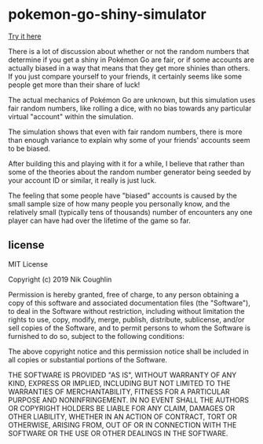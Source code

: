 # pokemon-go-shiny-simulator

[Try it here](http://nrkn.com/pokemon-go-shiny-simulator/)

There is a lot of discussion about whether or not the random numbers that
determine if you get a shiny in Pokémon Go are fair, or if some accounts are
actually biased in a way that means that they get more shinies than others.
If you just compare yourself to your friends, it certainly seems like some
people get more than their share of luck!

The actual mechanics of Pokémon Go are unknown, but this simulation uses
fair random numbers, like rolling a dice, with no bias towards any
particular virtual "account" within the simulation.

The simulation shows that even with fair random numbers, there is more than
enough variance to explain why some of your friends' accounts seem to be
biased.

After building this and playing with it for a while, I believe that
rather than some of the theories about the random number generator being
seeded by your account ID or similar, it really is just luck.

The feeling that some people have "biased" accounts is caused by the small
sample size of how many people you personally know, and the relatively small
(typically tens of thousands) number of encounters any one player can have
had over the lifetime of the game so far.

## license

MIT License

Copyright (c) 2019 Nik Coughlin

Permission is hereby granted, free of charge, to any person obtaining a copy
of this software and associated documentation files (the "Software"), to deal
in the Software without restriction, including without limitation the rights
to use, copy, modify, merge, publish, distribute, sublicense, and/or sell
copies of the Software, and to permit persons to whom the Software is
furnished to do so, subject to the following conditions:

The above copyright notice and this permission notice shall be included in all
copies or substantial portions of the Software.

THE SOFTWARE IS PROVIDED "AS IS", WITHOUT WARRANTY OF ANY KIND, EXPRESS OR
IMPLIED, INCLUDING BUT NOT LIMITED TO THE WARRANTIES OF MERCHANTABILITY,
FITNESS FOR A PARTICULAR PURPOSE AND NONINFRINGEMENT. IN NO EVENT SHALL THE
AUTHORS OR COPYRIGHT HOLDERS BE LIABLE FOR ANY CLAIM, DAMAGES OR OTHER
LIABILITY, WHETHER IN AN ACTION OF CONTRACT, TORT OR OTHERWISE, ARISING FROM,
OUT OF OR IN CONNECTION WITH THE SOFTWARE OR THE USE OR OTHER DEALINGS IN THE
SOFTWARE.

